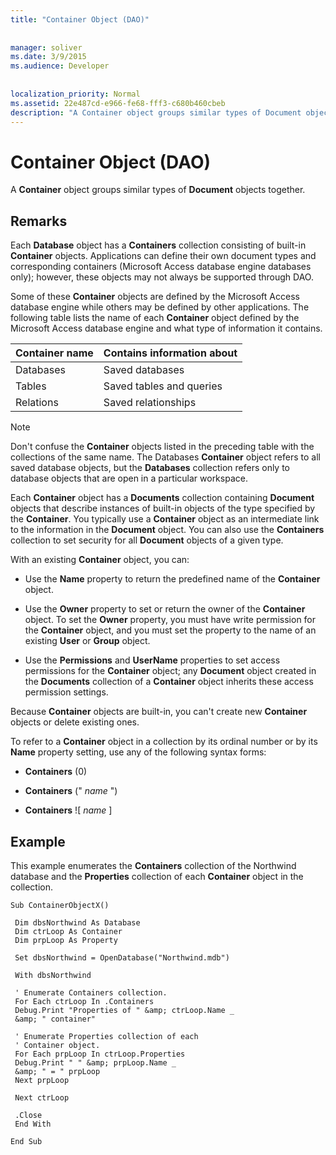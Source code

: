 ```yaml
---
title: "Container Object (DAO)"
  
  
manager: soliver
ms.date: 3/9/2015
ms.audience: Developer
 
  
localization_priority: Normal
ms.assetid: 22e487cd-e966-fe68-fff3-c680b460cbeb
description: "A Container object groups similar types of Document objects together."
---
```


# Container Object (DAO)

A **Container** object groups similar types of **Document** objects together. 
  
## Remarks

Each **Database** object has a **Containers** collection consisting of built-in **Container** objects. Applications can define their own document types and corresponding containers (Microsoft Access database engine databases only); however, these objects may not always be supported through DAO. 
  
Some of these **Container** objects are defined by the Microsoft Access database engine while others may be defined by other applications. The following table lists the name of each **Container** object defined by the Microsoft Access database engine and what type of information it contains. 
  
|**Container name**|**Contains information about**|
|:-----|:-----|
|Databases  <br/> |Saved databases  <br/> |
|Tables  <br/> |Saved tables and queries  <br/> |
|Relations  <br/> |Saved relationships  <br/> |
   
> [!NOTE]
> Don't confuse the **Container** objects listed in the preceding table with the collections of the same name. The Databases **Container** object refers to all saved database objects, but the **Databases** collection refers only to database objects that are open in a particular workspace. 
  
Each **Container** object has a **Documents** collection containing **Document** objects that describe instances of built-in objects of the type specified by the **Container**. You typically use a **Container** object as an intermediate link to the information in the **Document** object. You can also use the **Containers** collection to set security for all **Document** objects of a given type. 
  
With an existing **Container** object, you can: 
  
- Use the **Name** property to return the predefined name of the **Container** object. 
    
- Use the **Owner** property to set or return the owner of the **Container** object. To set the **Owner** property, you must have write permission for the **Container** object, and you must set the property to the name of an existing **User** or **Group** object. 
    
- Use the **Permissions** and **UserName** properties to set access permissions for the **Container** object; any **Document** object created in the **Documents** collection of a **Container** object inherits these access permission settings. 
    
Because **Container** objects are built-in, you can't create new **Container** objects or delete existing ones. 
  
To refer to a **Container** object in a collection by its ordinal number or by its **Name** property setting, use any of the following syntax forms: 
  
- **Containers** (0) 
    
- **Containers** ("  *name*  ") 
    
- **Containers** ![  *name*  ] 
    
## Example

This example enumerates the **Containers** collection of the Northwind database and the **Properties** collection of each **Container** object in the collection. 
  
```
Sub ContainerObjectX() 
 
 Dim dbsNorthwind As Database 
 Dim ctrLoop As Container 
 Dim prpLoop As Property 
 
 Set dbsNorthwind = OpenDatabase("Northwind.mdb") 
 
 With dbsNorthwind 
 
 ' Enumerate Containers collection. 
 For Each ctrLoop In .Containers 
 Debug.Print "Properties of " &amp; ctrLoop.Name _ 
 &amp; " container" 
 
 ' Enumerate Properties collection of each 
 ' Container object. 
 For Each prpLoop In ctrLoop.Properties 
 Debug.Print " " &amp; prpLoop.Name _ 
 &amp; " = " prpLoop 
 Next prpLoop 
 
 Next ctrLoop 
 
 .Close 
 End With 
 
End Sub 

```


